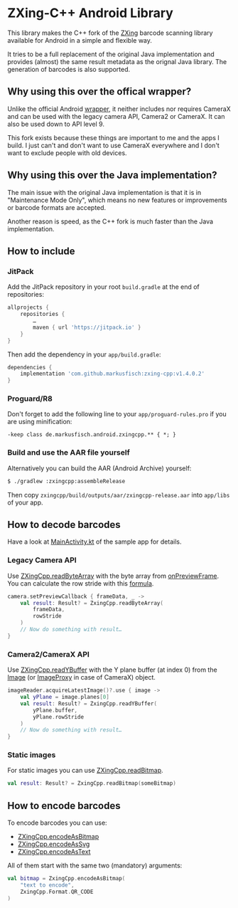 # ZXing-C++ Android Library

This library makes the C++ fork of the
[ZXing](https://github.com/zxing/zxing) barcode scanning library
available for Android in a simple and flexible way.

It tries to be a full replacement of the original Java implementation and
provides (almost) the same result metadata as the orignal Java library.
The generation of barcodes is also supported.

## Why using this over the offical wrapper?

Unlike the official Android
[wrapper](https://github.com/nu-book/zxing-cpp/tree/master/wrappers/android),
it neither includes nor requires CameraX and can be used with the legacy
camera API, Camera2 or CameraX. It can also be used down to API level 9.

This fork exists because these things are important to me and the apps
I build. I just can't and don't want to use CameraX everywhere and I
don't want to exclude people with old devices.

## Why using this over the Java implementation?

The main issue with the original Java implementation is that it is in
"Maintenance Mode Only", which means no new features or improvements
or barcode formats are accepted.

Another reason is speed, as the C++ fork is much faster than the Java
implementation.

## How to include

### JitPack

Add the JitPack repository in your root `build.gradle` at the end of
repositories:

```groovy
allprojects {
	repositories {
		…
		maven { url 'https://jitpack.io' }
	}
}
```

Then add the dependency in your `app/build.gradle`:

```groovy
dependencies {
	implementation 'com.github.markusfisch:zxing-cpp:v1.4.0.2'
}
```

### Proguard/R8

Don't forget to add the following line to your `app/proguard-rules.pro` if
you are using minification:

```
-keep class de.markusfisch.android.zxingcpp.** { *; }
```

### Build and use the AAR file yourself

Alternatively you can build the AAR (Android Archive) yourself:

```sh
$ ./gradlew :zxingcpp:assembleRelease
```

Then copy `zxingcpp/build/outputs/aar/zxingcpp-release.aar` into
`app/libs` of your app.

## How to decode barcodes

Have a look at [MainActivity.kt](app/src/main/java/com/example/zxingcppdemo/MainActivity.kt)
of the sample app for details.

### Legacy Camera API

Use [ZXingCpp.readByteArray][zxingcpp] with the byte array from
[onPreviewFrame][onPreviewFrame].
You can calculate the row stride with this [formula][rowStride].

```kotlin
camera.setPreviewCallback { frameData, _ ->
	val result: Result? = ZxingCpp.readByteArray(
		frameData,
		rowStride
	)
	// Now do something with result…
}
```

### Camera2/CameraX API

Use [ZXingCpp.readYBuffer][zxingcpp] with the Y plane buffer (at index 0)
from the [Image][image] (or [ImageProxy][imageProxy] in case of CameraX)
object.

```kotlin
imageReader.acquireLatestImage()?.use { image ->
	val yPlane = image.planes[0]
	val result: Result? = ZxingCpp.readYBuffer(
		yPlane.buffer,
		yPlane.rowStride
	)
	// Now do something with result…
}
```

### Static images

For static images you can use [ZXingCpp.readBitmap][zxingcpp].

```kotlin
val result: Result? = ZxingCpp.readBitmap(someBitmap)
```

## How to encode barcodes

To encode barcodes you can use:

* [ZXingCpp.encodeAsBitmap][zxingcpp]
* [ZXingCpp.encodeAsSvg][zxingcpp]
* [ZXingCpp.encodeAsText][zxingcpp]

All of them start with the same two (mandatory) arguments:

```kotlin
val bitmap = ZxingCpp.encodeAsBitmap(
	"text to encode",
	ZxingCpp.Format.QR_CODE
)
```

[zxingcpp]: zxingcpp/src/main/java/de/markusfisch/android/zxingcpp/ZxingCpp.kt
[onPreviewFrame]: https://developer.android.com/reference/android/hardware/Camera.PreviewCallback#onPreviewFrame(byte[],%20android.hardware.Camera)
[rowStride]: https://developer.android.com/reference/android/hardware/Camera.Parameters#setPreviewFormat(int)
[image]: https://developer.android.com/reference/android/media/Image
[imageProxy]: https://developer.android.com/reference/androidx/camera/core/ImageProxy

